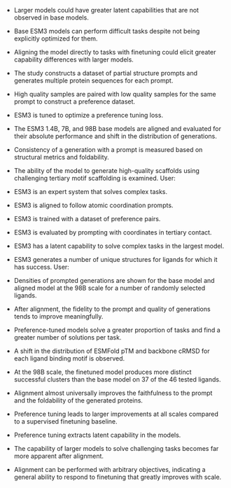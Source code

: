  - Larger models could have greater latent capabilities that are not observed in base models.
- Base ESM3 models can perform difficult tasks despite not being explicitly optimized for them.
- Aligning the model directly to tasks with finetuning could elicit greater capability differences with larger models.
- The study constructs a dataset of partial structure prompts and generates multiple protein sequences for each prompt.
- High quality samples are paired with low quality samples for the same prompt to construct a preference dataset.
- ESM3 is tuned to optimize a preference tuning loss.
- The ESM3 1.4B, 7B, and 98B base models are aligned and evaluated for their absolute performance and shift in the distribution of generations.
- Consistency of a generation with a prompt is measured based on structural metrics and foldability.
- The ability of the model to generate high-quality scaffolds using challenging tertiary motif scaffolding is examined.
User:

 - ESM3 is an expert system that solves complex tasks.
- ESM3 is aligned to follow atomic coordination prompts.
- ESM3 is trained with a dataset of preference pairs.
- ESM3 is evaluated by prompting with coordinates in tertiary contact.
- ESM3 has a latent capability to solve complex tasks in the largest model.
- ESM3 generates a number of unique structures for ligands for which it has success.
User:

 - Densities of prompted generations are shown for the base model and aligned model at the 98B scale for a number of randomly selected ligands.
- After alignment, the fidelity to the prompt and quality of generations tends to improve meaningfully.
- Preference-tuned models solve a greater proportion of tasks and find a greater number of solutions per task.
- A shift in the distribution of ESMFold pTM and backbone cRMSD for each ligand binding motif is observed.
- At the 98B scale, the finetuned model produces more distinct successful clusters than the base model on 37 of the 46 tested ligands.
- Alignment almost universally improves the faithfulness to the prompt and the foldability of the generated proteins.
- Preference tuning leads to larger improvements at all scales compared to a supervised finetuning baseline.
- Preference tuning extracts latent capability in the models.
- The capability of larger models to solve challenging tasks becomes far more apparent after alignment.
- Alignment can be performed with arbitrary objectives, indicating a general ability to respond to finetuning that greatly improves with scale.

